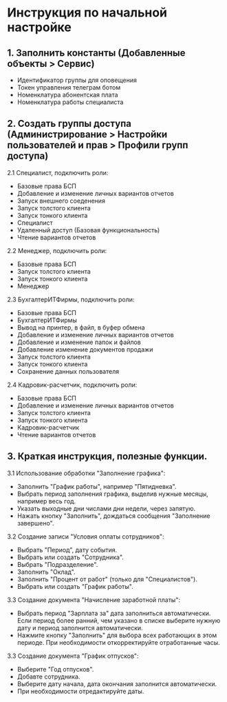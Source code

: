 # Инструкция по начальной настройке

## 1. Заполнить константы (Добавленные объекты > Сервис)
-  Идентификатор группы для оповещения
-  Токен управления телеграм ботом
-  Номенклатура абонентская плата
-  Номенклатура работы специалиста

## 2. Создать группы доступа (Администрирование > Настройки пользователей и прав > Профили групп доступа)
2.1  Специалист, подключить роли:
-	Базовые права БСП
-	Добавление и изменение личных вариантов отчетов
-	Запуск внешнего соеденения
-	Запуск толстого клиента
-	Запуск тонкого клиента
-	Специалист
-	Удаленный доступ (Базовая функциональность)
-	Чтение вариантов отчетов

2.2  Менеджер, подключить роли:
-	Базовые права БСП
-	Запуск толстого клиента
-	Запуск тонкого клиента
-	Менеджер

2.3	БухгалтерИТФирмы, подключить роли:
-	Базовые права БСП
-	БухгалтерИТФирмы
-	Вывод на принтер, в файл, в буфер обмена
-	Добавление и изменение личных вариантов отчетов
-	Добавление и изменение папок и файлов
-	Добавление изменение документов продажи
-	Запуск толстого клиента
-	Запуск тонкого клиента
-	Сохранение данных пользователя

2.4	Кадровик-расчетчик, подключить роли:
-	Базовые права БСП
-	Добавление и изменение личных вариантов отчетов
-	Запуск толстого клиента
-	Запуск тонкого клиента
-	Кадровик-расчетчик
-	Чтение вариантов отчетов

## 3. Краткая инструкция, полезные функции.

3.1	Использование обработки "Заполнение графика":
-	Заполнить "График работы", например "Пятидневка".
-	Выбрать период заполнения графика, выделив нужные месяцы, например весь год.
-	Указать выходные дни числами дни недели, через запятую.
-	Нажать кнопку "Заполнить", дождаться сообщения "Заполнение завершено".

3.2	Создание записи "Условия оплаты сотрудников":
-	Выбрать "Период", дату события.
-	Выбрать или создать "Сотрудника".
-	Выбрать "Подразделение".
-	Заполнить "Оклад".
-	Заполнить "Процент от работ" (только для "Специалистов").
-	Выбрать или создать "График работы".

3.3	Создание документа "Начисление заработной платы":
-	Выбрать период "Зарплата за" дата заполниться автоматически. 
	Если период более ранний, чем указано в списке выберите нужную дату и период заполнится автоматически.
-	Нажмите кнопку "Заполнить" для выбора всех работающих в этом периоде. 
	При необходимости откорректируйте отработанные часы.

3.3	Создание документа "График отпусков":
-	Выберите "Год отпусков".
-	Добавте сотрудника.
-	Выберите дату начала, дата окончания заполнится автоматически.
-	При необходимости отредактируйте даты.	
